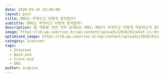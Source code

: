```yaml
---
date: 2020-03-16 15:40:00
layout: post
title: DNS는 무엇이고 어떻게 동작할까?
subtitle: DNS는 무엇이고 어떻게 동작할까?
description: 웹 개발을 하면 자주 보게되는 DNS! DNS가 무엇이고 어떻게 작동하는지 알아보겠습니다.
image: https://i0.wp.com/rsec.kr/wp-content/uploads/2018/03/what-is-dns.png?zoom=2&fit=1240%2C620&ssl=1
optimized_image: https://i0.wp.com/rsec.kr/wp-content/uploads/2018/03/what-is-dns.png?zoom=2&fit=1240%2C620&ssl=1
category: Internet
tags:
  - Internet
  - Back-end
  - Front-end
  - DNS
author: arqhive
---
```


